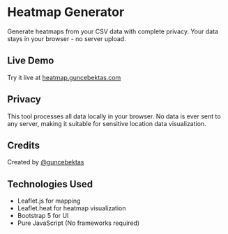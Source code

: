 # Heatmap Generator
Generate heatmaps from your CSV data with complete privacy. Your data stays in your browser -  no server upload.

## Live Demo

Try it live at [heatmap.guncebektas.com](https://heatmap.guncebektas.com)

## Privacy

This tool processes all data locally in your browser. No data is ever sent to any server, making it suitable for sensitive location data visualization.

## Credits

Created by [@guncebektas](https://github.com/guncebektas)

## Technologies Used

- Leaflet.js for mapping
- Leaflet.heat for heatmap visualization
- Bootstrap 5 for UI
- Pure JavaScript (No frameworks required)
